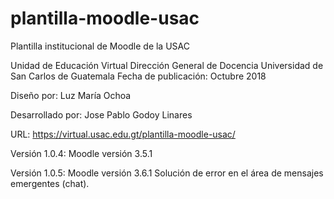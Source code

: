 # plantilla-moodle-usac
Plantilla institucional de Moodle de la USAC

Unidad de Educación Virtual
Dirección General de Docencia
Universidad de San Carlos de Guatemala
Fecha de publicación: Octubre 2018

Diseño por: 
Luz María Ochoa
	
Desarrollado por: 
Jose Pablo Godoy Linares

URL:
https://virtual.usac.edu.gt/plantilla-moodle-usac/

Versión 1.0.4: Moodle versión 3.5.1

Versión 1.0.5: Moodle versión 3.6.1
Solución de error en el área de mensajes emergentes (chat).
